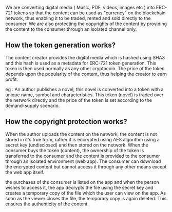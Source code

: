 We are converting digital media ( Music, PDF, videos, images etc ) into ERC-721 tokens so that the content can be used as "currency" on the blockchain network, thus enabling it to be traded, rented and sold directly to the consumer. We are also protecting the copyrights of the content by providing the content to the consumer through an isolated channel only.


## How the token generation works?

The content creator provides the digital media which is hashed using SHA3 and this hash is used as a metadata for ERC-721 token generation. This token is then used normally as any other cryptocoin. The price of the token depends upon the popularity of the content, thus helping the creator to earn profit. 

eg : An author publishes a novel, this novel is converted into a token with a unique name, symbol and characteristics. This token (novel) is traded over the network directly and the price of the token is set according to the demand-supply scenario.


## How the copyright protection works?

When the author uploads the content on the network, the content is not stored in it's true form, rather it is encrypted using AES algorithm using a secret key (undisclosed) and then stored on the network. When the consumer buys the token (content), the ownership of the token is transferred to the consumer and the content is provided to the consumer through an isolated environment (web app). The consumer can download the encrypted content but cannot access it through any other means except the web app itself.

the purchases of the consumer is listed on the app and when the person wishes to access it, the app decrypts the file using the secret key and creates a temporary copy of the file which the user can view on the app. As soon as the viewer closes the file, the temporary copy is again deleted. This ensures the authenticity of the content.
